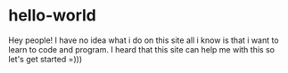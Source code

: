 # hello-world

Hey people! 
I have no idea what i do on this site all i know is that i want to learn to code and program. I heard that this site can help me with this so let's get started =)))

